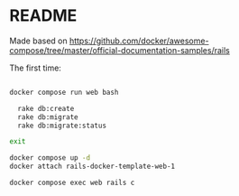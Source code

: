 # README

Made based on https://github.com/docker/awesome-compose/tree/master/official-documentation-samples/rails

The first time:

```bash

docker compose run web bash

  rake db:create
  rake db:migrate
  rake db:migrate:status

exit

docker compose up -d
docker attach rails-docker-template-web-1
```

```
docker compose exec web rails c
```
